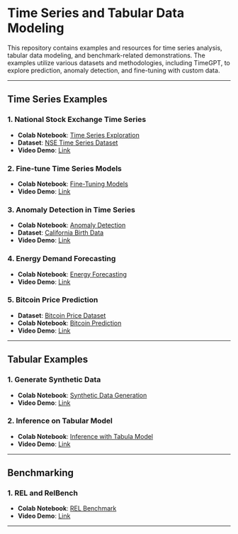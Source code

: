 # Time Series and Tabular Data Modeling

This repository contains examples and resources for time series analysis, tabular data modeling, and benchmark-related demonstrations. The examples utilize various datasets and methodologies, including TimeGPT, to explore prediction, anomaly detection, and fine-tuning with custom data.

---

## Time Series Examples

### 1. **National Stock Exchange Time Series**
- **Colab Notebook**: [Time Series Exploration](https://colab.research.google.com/drive/1acCAt-8dD0TCfTt7HujlsNtjWj2ndqXP?usp=sharing)
- **Dataset**: [NSE Time Series Dataset](https://www.kaggle.com/datasets/atulanandjha/national-stock-exchange-time-series)
- **Video Demo**: [Link](https://drive.google.com/file/d/1meUP26V9gBSV-kpDVom9utnid6qItp5Z/view?usp=sharing)

### 2. **Fine-tune Time Series Models**
- **Colab Notebook**: [Fine-Tuning Models](https://colab.research.google.com/drive/190B5wpdHvMnqVYhkVvNst9UV6FIhJOFk?usp=sharing)
- **Video Demo**: [Link](https://drive.google.com/file/d/1XbTvlWeYPgRw9p04CcOmZHbYQkLt2M8F/view?usp=sharing)

### 3. **Anomaly Detection in Time Series**
- **Colab Notebook**: [Anomaly Detection](https://colab.research.google.com/drive/144ycxgLOvBAMHXAUqPI9O2utfzbuKKe5?usp=sharing)
- **Dataset**: [California Birth Data](https://www.kaggle.com/datasets/dougcresswell/daily-total-female-births-in-california-1959)
- **Video Demo**: [Link](https://drive.google.com/file/d/1Zcf-Ywkim41U6oCpMlXkhCQD27eMthFO/view?usp=sharing)

### 4. **Energy Demand Forecasting**
- **Colab Notebook**: [Energy Forecasting](https://colab.research.google.com/drive/1igB2rkBCmfugfHimRX3XZNfvv3MrSTfC?usp=sharing)
- **Video Demo**: [Link](https://drive.google.com/file/d/1DXBRul3blxoCjY2JB10H-YNtQod0tSCx/view?usp=sharing)

### 5. **Bitcoin Price Prediction**
- **Dataset**: [Bitcoin Price Dataset](https://raw.githubusercontent.com/Nixtla/transfer-learning-time-series/main/datasets/bitcoin_price_usd.csv)
- **Colab Notebook**: [Bitcoin Prediction](https://colab.research.google.com/drive/18DOjp34VCxC1npH4mqXshK4onCcfYw2b?usp=sharing)
- **Video Demo**: [Link](https://drive.google.com/file/d/1ZzxMoPgTP43FFlrT-S8qNYqVfIwxMOfM/view?usp=sharing)

---

## Tabular Examples

### 1. **Generate Synthetic Data**
- **Colab Notebook**: [Synthetic Data Generation](https://colab.research.google.com/drive/1fsB0XtHfWU5_qhNqbgYLjadmORjvVSbO?usp=sharing)
- **Video Demo**: [Link](https://drive.google.com/file/d/1A8ROiBh9MvIM6gD79n9rExJfddz2dQ69/view?usp=sharing)

### 2. **Inference on Tabular Model**
- **Colab Notebook**: [Inference with Tabula Model](https://colab.research.google.com/drive/1I1LREVanRqnwriihdxCeLrFEZ18CvhJG?usp=sharing)
- **Video Demo**: [Link](https://drive.google.com/file/d/1N-Bkr3s-grEcdW01-hhZxCFR5lQqdcz5/view?usp=sharing)
---

## Benchmarking

### 1. **REL and RelBench**
- **Colab Notebook**: [REL Benchmark](https://colab.research.google.com/drive/1EWcr7bKuj0LPEcOG4o_fUqz_7riwzKKd?usp=sharing)
- **Video Demo**: [Link](https://drive.google.com/file/d/1szK1IKBPrFLNlm-C_TCYEKTH4xfu2eTJ/view?usp=sharing)

---
